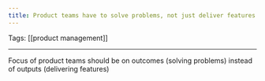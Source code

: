 ```yaml
---
title: Product teams have to solve problems, not just deliver features
---
```


Tags: [[product management]]

---

Focus of product teams should be on outcomes (solving problems) instead of outputs (delivering features)